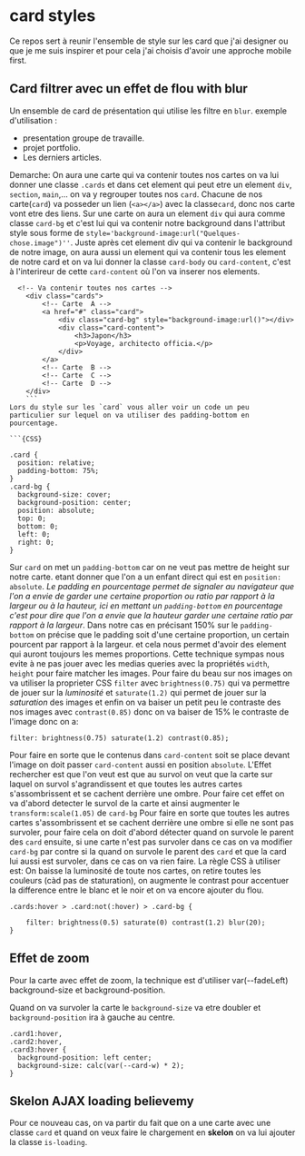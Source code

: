 # card styles

Ce repos sert à reunir l'ensemble de style sur les card que j'ai designer ou que je me suis inspirer et pour cela j'ai choisis d'avoir une approche mobile first.

## Card filtrer avec un effet de flou with blur

Un ensemble de card de présentation qui utilise les filtre en `blur`.
exemple d'utilisation :

- presentation groupe de travaille.
- projet portfolio.
- Les derniers articles.

Demarche:
On aura une carte qui va contenir toutes nos cartes on va lui donner une classe `.cards` et dans cet element qui peut etre un element `div`, `section`, `main`,... on va y regrouper toutes nos `card`.
Chacune de nos carte(`card`) va posseder un lien (`<a></a>`) avec la classe`card`, donc nos carte vont etre des liens.
Sur une carte on aura un element `div` qui aura comme classe `card-bg` et c'est lui qui va contenir notre background dans l'attribut style sous forme de `style='background-image:url("Quelques-chose.image")''`.
Juste après cet element div qui va contenir le background de notre image, on aura aussi un element qui va contenir tous les element de notre card et on va lui donner la classe `card-body` ou `card-content`, c'est à l'interireur de cette `card-content` où l'on va inserer nos elements.

```{HTML}
  <!-- Va contenir toutes nos cartes -->
    <div class="cards">
        <!-- Carte  A -->
        <a href="#" class="card">
            <div class="card-bg" style="background-image:url()"></div>
            <div class="card-content">
                <h3>Japon</h3>
                <p>Voyage, architecto officia.</p>
            </div>
        </a>
        <!-- Carte  B -->
        <!-- Carte  C -->
        <!-- Carte  D -->
    </div>
    ```
Lors du style sur les `card` vous aller voir un code un peu particulier sur lequel on va utiliser des padding-bottom en pourcentage.

```{CSS}

.card {
  position: relative;
  padding-bottom: 75%;
}
.card-bg {
  background-size: cover;
  background-position: center;
  position: absolute;
  top: 0;
  bottom: 0;
  left: 0;
  right: 0;
}

```

Sur `card` on met un `padding-bottom` car on ne veut pas mettre de height sur notre carte. etant donner que l'on a un enfant direct qui est en `position: absolute`.
  *Le padding en pourcentage permet de signaler au navigateur que l'on a envie de garder une certaine proportion ou ratio par rapport à la largeur ou à la hauteur, ici en mettant un `padding-bottom` en pourcentage c'est pour dire que l'on a envie que la hauteur garder une certaine ratio par rapport à la largeur*.
  Dans notre cas en précisant 150% sur le `padding-bottom`  on précise que le padding soit d'une certaine proportion, un certain pourcent par rapport à la largeur. et cela nous permet d'avoir des element qui auront toujours les memes proportions.
  Cette technique sympas nous evite à ne pas jouer avec les medias queries avec la propriétés `width`, `height` pour faire matcher les images.
  Pour faire du beau sur nos images on va utiliser la proprieter CSS `filter` avec `brightness(0.75)` qui va permettre de jouer sur la *luminosité* et `saturate(1.2)` qui permet de jouer sur la *saturation* des images et enfin on va baiser un petit peu le contraste des nos images avec `contrast(0.85)` donc on va baiser de 15% le contraste de l'image donc on a:

  ```{CSS}
  filter: brightness(0.75) saturate(1.2) contrast(0.85);
  ```

  Pour faire en sorte que le contenus dans `card-content` soit se place devant l'image on doit passer `card-content` aussi en position `absolute`.
L'Effet rechercher est que l'on veut est que au survol on veut que la carte sur laquel on survol s'agrandissent et que toutes les autres cartes s'assombrissent et se cachent derrière une ombre.
Pour faire cet effet on va d'abord detecter le survol de la carte et ainsi augmenter le `transform:scale(1.05)` de `card-bg`
Pour faire en sorte que toutes les autres cartes s'assombrissent et se cachent derrière une ombre si elle ne sont pas survoler, pour faire cela on doit d'abord détecter quand on survole le parent des `card` ensuite, si une carte n'est pas survoler dans ce cas on va modifier `card-bg` par contre si la quand on survole le parent des `card` et que la card lui aussi est survoler, dans ce cas on va rien faire.
La règle CSS à utiliser est:
 On baisse la luminosité de toute nos cartes, on retire toutes les couleurs (càd pas de staturation), on augmente le contrast pour accentuer la difference entre le blanc et le noir et on va encore ajouter du flou.

```{CSS}
.cards:hover > .card:not(:hover) > .card-bg {

    filter: brightness(0.5) saturate(0) contrast(1.2) blur(20);
}
```

## Effet de zoom

Pour la carte avec effet de zoom, la technique est d'utiliser var(--fadeLeft) background-size et  background-position.

Quand on va survoler la carte le `background-size` va etre doubler et  `background-position` ira à gauche au centre.

```{CSS}
.card1:hover,
.card2:hover,
.card3:hover {
  background-position: left center;
  background-size: calc(var(--card-w) * 2);
}
```

## Skelon AJAX loading believemy

Pour ce nouveau cas, on va partir du fait que on a une carte avec une classe `card` et quand on veux faire le chargement en **skelon** on va lui ajouter la classe `is-loading`.
